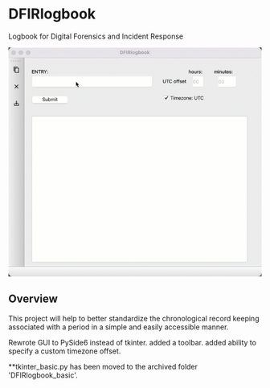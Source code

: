 # DFIRlogbook
Logbook for Digital Forensics and Incident Response

![GUI_Preview](preview_DFIRlogbook.gif)

## Overview
This project will help to better standardize the chronological record keeping associated with a period in a simple and easily accessible manner.

Rewrote GUI to PySide6 instead of tkinter. added a toolbar. added ability to specify a custom timezone offset.

**tkinter_basic.py has been moved to the archived folder 'DFIRlogbook_basic'. 


